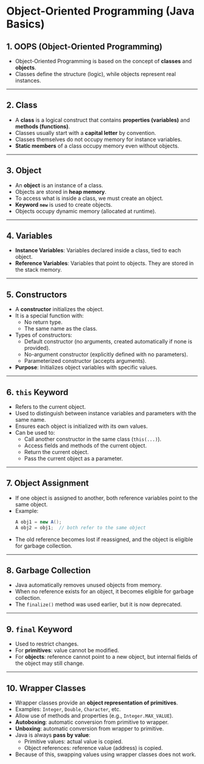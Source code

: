 # Object-Oriented Programming (Java Basics)

## 1. OOPS (Object-Oriented Programming)
- Object-Oriented Programming is based on the concept of **classes** and **objects**.  
- Classes define the structure (logic), while objects represent real instances.  

---

## 2. Class
- A **class** is a logical construct that contains **properties (variables)** and **methods (functions)**.  
- Classes usually start with a **capital letter** by convention.  
- Classes themselves do not occupy memory for instance variables.  
- **Static members** of a class occupy memory even without objects.

---

## 3. Object
- An **object** is an instance of a class.  
- Objects are stored in **heap memory**.  
- To access what is inside a class, we must create an object.  
- **Keyword `new`** is used to create objects.  
- Objects occupy dynamic memory (allocated at runtime).  

---

## 4. Variables
- **Instance Variables**: Variables declared inside a class, tied to each object.  
- **Reference Variables**: Variables that point to objects. They are stored in the stack memory.  

---

## 5. Constructors
- A **constructor** initializes the object.  
- It is a special function with:
  - No return type.  
  - The same name as the class.  
- Types of constructors:  
  - Default constructor (no arguments, created automatically if none is provided).  
  - No-argument constructor (explicitly defined with no parameters).  
  - Parameterized constructor (accepts arguments).  
- **Purpose**: Initializes object variables with specific values.  

---

## 6. `this` Keyword
- Refers to the current object.  
- Used to distinguish between instance variables and parameters with the same name.  
- Ensures each object is initialized with its own values.  
- Can be used to:
  - Call another constructor in the same class (`this(...)`).  
  - Access fields and methods of the current object.  
  - Return the current object.  
  - Pass the current object as a parameter.  

---

## 7. Object Assignment
- If one object is assigned to another, both reference variables point to the same object.  
- Example:  
  ```java
  A obj1 = new A();
  A obj2 = obj1;  // both refer to the same object
  ```
- The old reference becomes lost if reassigned, and the object is eligible for garbage collection.  

---

## 8. Garbage Collection
- Java automatically removes unused objects from memory.  
- When no reference exists for an object, it becomes eligible for garbage collection.  
- The `finalize()` method was used earlier, but it is now deprecated.  

---

## 9. `final` Keyword
- Used to restrict changes.  
- For **primitives**: value cannot be modified.  
- For **objects**: reference cannot point to a new object, but internal fields of the object may still change.  

---

## 10. Wrapper Classes
- Wrapper classes provide an **object representation of primitives**.  
- Examples: `Integer`, `Double`, `Character`, etc.  
- Allow use of methods and properties (e.g., `Integer.MAX_VALUE`).  
- **Autoboxing**: automatic conversion from primitive to wrapper.  
- **Unboxing**: automatic conversion from wrapper to primitive.  
- Java is always **pass by value**:
  - Primitive values: actual value is copied.  
  - Object references: reference value (address) is copied.  
- Because of this, swapping values using wrapper classes does not work.  
